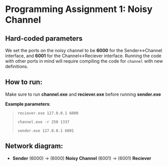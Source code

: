 # Programming Assignment 1: Noisy Channel

## Hard-coded parameters
We set the ports on the noisy channel to be **6000** for the Sender<->Channel interface, and **6001** for the Channel<->Reciever interface.
Running the code with other ports in mind will require compiling the code for ```channel``` with new definitions.


## How to run:
Make sure to run **channel.exe** and **reciever.exe** before running **sender.exe**

**Example parameters**:
>```reciever.exe 127.0.0.1 6000```
>
>```channel.exe -r 250 1337```
>
>```sender.exe 127.0.0.1 6001```

## Network diagram:
* **Sender** (6000) -> (6000) **Noisy Channel** (6001) -> (6001) **Reciever**
